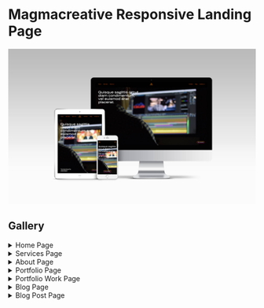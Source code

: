 # Magmacreative Responsive Landing Page

![Magmacreative Preview](gallery/preview.jpg)

## Gallery

<details>

<summary>Home Page</summary>

![Magmacreative Preview](gallery/home.png)

</details>

<details>

<summary>Services Page</summary>

![Magmacreative Preview](gallery/services.png)

</details>

<details>

<summary>About Page</summary>

![Magmacreative Preview](gallery/about.png)

</details>

<details>

<summary>Portfolio Page</summary>

![Magmacreative Preview](gallery/portfolio.png)

</details>

<details>

<summary>Portfolio Work Page</summary>

![Magmacreative Preview](gallery/portfolio-work.png)

</details>

<details>

<summary>Blog Page</summary>

![Magmacreative Preview](gallery/blog.png)

</details>

<details>

<summary>Blog Post Page</summary>

![Magmacreative Preview](gallery/blog-post.png)

</details>
